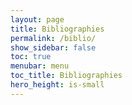 ```yaml
---
layout: page
title: Bibliographies
permalink: /biblio/
show_sidebar: false
toc: true
menubar: menu
toc_title: Bibliographies
hero_height: is-small
---
```

